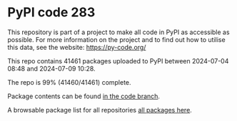 # PyPI code 283

This repository is part of a project to make all code in PyPI as accessible as possible. For more information 
on the project and to find out how to utilise this data, see the website: https://py-code.org/

This repo contains 41461 packages uploaded to PyPI between 
2024-07-04 08:48 and 2024-07-09 10:28.

The repo is 99% (41460/41461) complete.

Package contents can be found [in the code branch](https://github.com/pypi-data/pypi-mirror-283/tree/code/packages).

A browsable package list for all repositories [all packages here](https://py-code.org/repositories/pypi-mirror-283).


